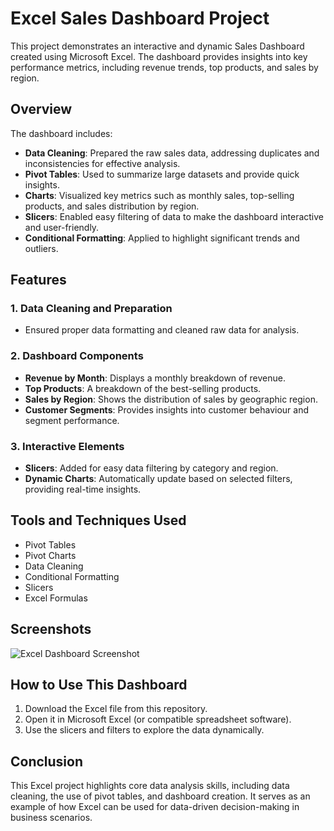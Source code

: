 # Excel Sales Dashboard Project

This project demonstrates an interactive and dynamic Sales Dashboard created using Microsoft Excel. The dashboard provides insights into key performance metrics, including revenue trends, top products, and sales by region.

## Overview

The dashboard includes:
- **Data Cleaning**: Prepared the raw sales data, addressing duplicates and inconsistencies for effective analysis.
- **Pivot Tables**: Used to summarize large datasets and provide quick insights.
- **Charts**: Visualized key metrics such as monthly sales, top-selling products, and sales distribution by region.
- **Slicers**: Enabled easy filtering of data to make the dashboard interactive and user-friendly.
- **Conditional Formatting**: Applied to highlight significant trends and outliers.

## Features

### 1. Data Cleaning and Preparation
- Ensured proper data formatting and cleaned raw data for analysis.

### 2. Dashboard Components
- **Revenue by Month**: Displays a monthly breakdown of revenue.
- **Top Products**: A breakdown of the best-selling products.
- **Sales by Region**: Shows the distribution of sales by geographic region.
- **Customer Segments**: Provides insights into customer behaviour and segment performance.

### 3. Interactive Elements
- **Slicers**: Added for easy data filtering by category and region.
- **Dynamic Charts**: Automatically update based on selected filters, providing real-time insights.

## Tools and Techniques Used
- Pivot Tables
- Pivot Charts
- Data Cleaning
- Conditional Formatting
- Slicers
- Excel Formulas

## Screenshots

![Excel Dashboard Screenshot]((https://photos.onedrive.com/photo/2BA1E4DE0995CE18!s4c9a4757b43941c7b8ea8f051b56519e?view=all))  

## How to Use This Dashboard
1. Download the Excel file from this repository.
2. Open it in Microsoft Excel (or compatible spreadsheet software).
3. Use the slicers and filters to explore the data dynamically.

## Conclusion

This Excel project highlights core data analysis skills, including data cleaning, the use of pivot tables, and dashboard creation. It serves as an example of how Excel can be used for data-driven decision-making in business scenarios.

